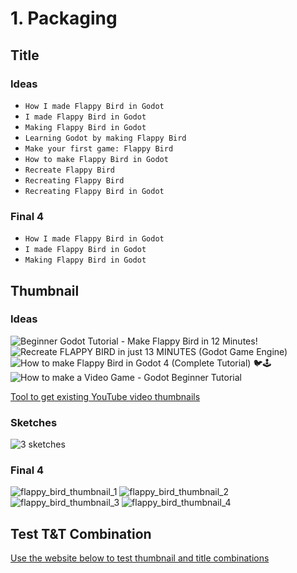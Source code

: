 # 1. Packaging

## Title

### Ideas

- `How I made Flappy Bird in Godot`
- `I made Flappy Bird in Godot`
- `Making Flappy Bird in Godot`
- `Learning Godot by making Flappy Bird`
- `Make your first game: Flappy Bird`
- `How to make Flappy Bird in Godot`
- `Recreate Flappy Bird`
- `Recreating Flappy Bird`
- `Recreating Flappy Bird in Godot`

### Final 4

- `How I made Flappy Bird in Godot`
- `I made Flappy Bird in Godot`
- `Making Flappy Bird in Godot`

## Thumbnail

### Ideas

![Beginner Godot Tutorial - Make Flappy Bird in 12 Minutes!](thumbnails/ideas/1.jpg)
![Recreate FLAPPY BIRD in just 13 MINUTES (Godot Game Engine)](thumbnails/ideas/2.jpg)
![How to make Flappy Bird in Godot 4 (Complete Tutorial) 🐦🕹️](thumbnails/ideas/3.jpg)
![How to make a Video Game - Godot Beginner Tutorial](thumbnails/ideas/4.jpg)

[Tool to get existing YouTube video thumbnails](https://www.get-youtube-thumbnail.com/)

### Sketches

![3 sketches](thumbnails/sketches/1.jpg)

### Final 4

![flappy_bird_thumbnail_1](thumbnails/final/flappy_bird_thumbnail_1.png)
![flappy_bird_thumbnail_2](thumbnails/final/flappy_bird_thumbnail_2.png)
![flappy_bird_thumbnail_3](thumbnails/final/flappy_bird_thumbnail_3.png)
![flappy_bird_thumbnail_4](thumbnails/final/flappy_bird_thumbnail_4.png)

## Test T&T Combination

[Use the website below to test thumbnail and title combinations](https://thumbsup.tv/)
